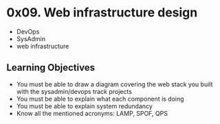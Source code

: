 # 0x09. Web infrastructure design

- DevOps
- SysAdmin
- web infrastructure

## Learning Objectives

- You must be able to draw a diagram covering the web stack you built with the sysadmin/devops track projects
- You must be able to explain what each component is doing
- You must be able to explain system redundancy
- Know all the mentioned acronyms: LAMP, SPOF, QPS

